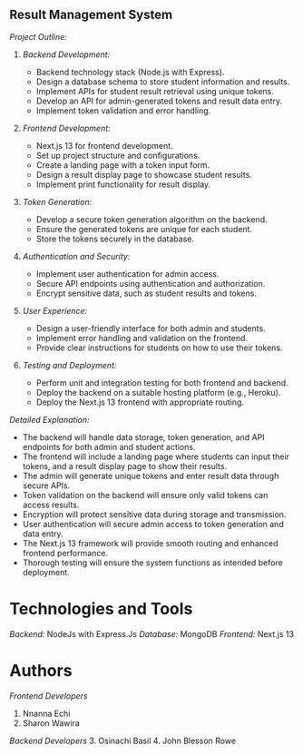 ## Result Management System

*Project Outline:*
1. *Backend Development:*
   - Backend technology stack (Node.js with Express).
   - Design a database schema to store student information and results.
   - Implement APIs for student result retrieval using unique tokens.
   - Develop an API for admin-generated tokens and result data entry.
   - Implement token validation and error handling.

2. *Frontend Development:*
   - Next.js 13 for frontend development.
   - Set up project structure and configurations.
   - Create a landing page with a token input form.
   - Design a result display page to showcase student results.
   - Implement print functionality for result display.

3. *Token Generation:*
   - Develop a secure token generation algorithm on the backend.
   - Ensure the generated tokens are unique for each student.
   - Store the tokens securely in the database.

4. *Authentication and Security:*
   - Implement user authentication for admin access.
   - Secure API endpoints using authentication and authorization.
   - Encrypt sensitive data, such as student results and tokens.

5. *User Experience:*
   - Design a user-friendly interface for both admin and students.
   - Implement error handling and validation on the frontend.
   - Provide clear instructions for students on how to use their tokens.

6. *Testing and Deployment:*
   - Perform unit and integration testing for both frontend and backend.
   - Deploy the backend on a suitable hosting platform (e.g., Heroku).
   - Deploy the Next.js 13 frontend with appropriate routing.

*Detailed Explanation:*
- The backend will handle data storage, token generation, and API endpoints for both admin and student actions.
- The frontend will include a landing page where students can input their tokens, and a result display page to show their results.
- The admin will generate unique tokens and enter result data through secure APIs.
- Token validation on the backend will ensure only valid tokens can access results.
- Encryption will protect sensitive data during storage and transmission.
- User authentication will secure admin access to token generation and data entry.
- The Next.js 13 framework will provide smooth routing and enhanced frontend performance.
- Thorough testing will ensure the system functions as intended before deployment.

# Technologies and Tools
*Backend:* NodeJs with Express.Js
*Database:* MongoDB
*Frontend:* Next.js 13

# Authors
*Frontend Developers*
1. Nnanna Echi
2. Sharon Wawira

*Backend Developers*
3. Osinachi Basil
4. John Blesson Rowe
